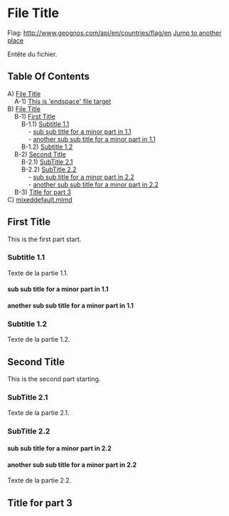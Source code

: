# <a name="h4"></a>File Title

Flag: http://www.geognos.com/api/en/countries/flag/en
[Jump to another place](endspace.en.md#this-is-endspace-file-target)

Entête du fichier.

## <a name="toc"></a>Table Of Contents

A) [File Title](endspace.md#h1)
<br />
&nbsp;&nbsp;&nbsp;&nbsp;A-1) [This is 'endspace' file target](endspace.md#h3)
<br />
B) [File Title](example.md#h4)
<br />
&nbsp;&nbsp;&nbsp;&nbsp;B-1) [First Title](example.md#h5)
<br />
&nbsp;&nbsp;&nbsp;&nbsp;&nbsp;&nbsp;&nbsp;&nbsp;B-1.1) [Subtitle 1.1](example.md#h6)
<br />
&nbsp;&nbsp;&nbsp;&nbsp;&nbsp;&nbsp;&nbsp;&nbsp;&nbsp;&nbsp;&nbsp;&nbsp;-  [sub sub title for a minor part in 1.1](example.md#h7)
<br />
&nbsp;&nbsp;&nbsp;&nbsp;&nbsp;&nbsp;&nbsp;&nbsp;&nbsp;&nbsp;&nbsp;&nbsp;-  [another sub sub title for a minor part in 1.1](example.md#h8)
<br />
&nbsp;&nbsp;&nbsp;&nbsp;&nbsp;&nbsp;&nbsp;&nbsp;B-1.2) [Subtitle 1.2](example.md#h9)
<br />
&nbsp;&nbsp;&nbsp;&nbsp;B-2) [Second Title](example.md#h10)
<br />
&nbsp;&nbsp;&nbsp;&nbsp;&nbsp;&nbsp;&nbsp;&nbsp;B-2.1) [SubTitle 2.1](example.md#h11)
<br />
&nbsp;&nbsp;&nbsp;&nbsp;&nbsp;&nbsp;&nbsp;&nbsp;B-2.2) [SubTitle 2.2](example.md#h12)
<br />
&nbsp;&nbsp;&nbsp;&nbsp;&nbsp;&nbsp;&nbsp;&nbsp;&nbsp;&nbsp;&nbsp;&nbsp;-  [sub sub title for a minor part in 2.2](example.md#h13)
<br />
&nbsp;&nbsp;&nbsp;&nbsp;&nbsp;&nbsp;&nbsp;&nbsp;&nbsp;&nbsp;&nbsp;&nbsp;-  [another sub sub title for a minor part in 2.2](example.md#h14)
<br />
&nbsp;&nbsp;&nbsp;&nbsp;B-3) [Title for part 3](example.md#h15)
<br />
C) [mixeddefault.mlmd](mixeddefault.md#h16)




## <a name="h5"></a>First Title


This is the first part start.

### <a name="h6"></a>Subtitle 1.1


Texte de la partie 1.1.

#### <a name="h7"></a>sub sub title for a minor part in 1.1


#### <a name="h8"></a>another sub sub title for a minor part in 1.1


### <a name="h9"></a>Subtitle 1.2


Texte de la partie 1.2.

## <a name="h10"></a>Second Title



This is the second part starting.

### <a name="h11"></a>SubTitle 2.1


Texte de la partie 2.1.

### <a name="h12"></a>SubTitle 2.2



#### <a name="h13"></a>sub sub title for a minor part in 2.2


#### <a name="h14"></a>another sub sub title for a minor part in 2.2


Texte de la partie 2.2.

## <a name="h15"></a>Title for part 3

